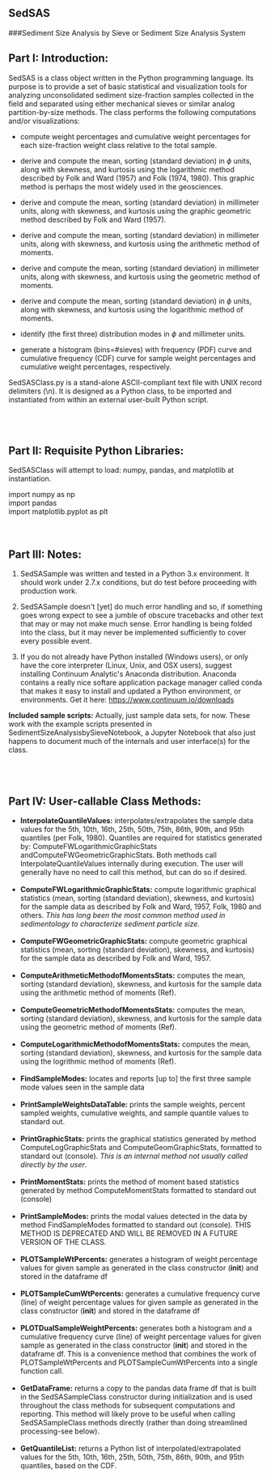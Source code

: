 ## SedSAS

###Sediment Size Analysis by Sieve  or  Sediment Size Analysis System


## Part I: Introduction:

SedSAS is a class object written in the Python programming language. Its purpose is to provide a set of basic statistical and visualization tools for analyzing unconsolidated sediment size-fraction samples collected in the field and separated using either mechanical sieves or similar analog partition-by-size methods. The class performs the following computations and/or visualizations:

- compute weight percentages and cumulative weight percentages for each size-fraction weight class relative to the total sample.

- derive and compute the mean, sorting (standard deviation) in $\phi$ units, along with skewness, and kurtosis using the logarithmic method described by Folk and Ward (1957) and Folk (1974, 1980). This graphic method is perhaps the most widely used in the geosciences.

- derive and compute the mean, sorting (standard deviation) in millimeter units, along with skewness, and kurtosis using the graphic geometric method described by Folk and Ward (1957).

- derive and compute the mean, sorting (standard deviation) in millimeter units, along with skewness, and kurtosis using the arithmetic method of moments.

- derive and compute the mean, sorting (standard deviation) in millimeter units, along with skewness, and kurtosis using the geometric method of moments.

- derive and compute the mean, sorting (standard deviation) in $\phi$ units, along with skewness, and kurtosis using the logarithmic method of moments.


- identify (the first three) distribution modes in $\phi$ and millimeter units.

- generate a histogram (bins=#sieves) with frequency (PDF) curve and cumulative frequency (CDF) curve for sample weight percentages and cumulative weight percentages, respectively.


SedSASClass.py is a stand-alone ASCII-compliant text file with UNIX record delimiters (\n). It is designed as a Python class, to be imported and instantiated from within an external user-built Python script. 
    <br><br>
    <br><br>

## Part II: Requisite Python Libraries:
SedSASClass will attempt to load: numpy, pandas, and matplotlib at instantiation. 

import numpy as np<br>
import pandas<br>
import matplotlib.pyplot as plt<br>
    <br><br>
## Part III: Notes:
1. SedSASample was written and tested in a Python 3.x environment. It should work under 2.7.x conditions, but do test before proceeding with production work.

2. SedSASample doesn't [yet] do much error handling and so, if something goes wrong expect to see a jumble of obscure tracebacks and other text that may or may not make much sense. Error handling is being folded into the class, but it may never be implemented sufficiently to cover every possible event. 

3. If you do not already have Python installed (Windows users), or only have the core interpreter (Linux, Unix, and OSX users), suggest installing Continuum Analytic's Anaconda distribution. Anaconda contains a really nice softare application package manager called conda that makes it easy to install and updated a Python environment, or environments. Get it here: https://www.continuum.io/downloads


**Included sample scripts:**  Actually, just sample data sets, for now. These work with the example scripts presented in SedimentSizeAnalysisbySieveNotebook, a Jupyter Notebook that also just happens to document much of the internals and user interface(s) for the class.
    <br><br>
    <br><br>
## Part IV: User-callable Class Methods:
- **InterpolateQuantileValues:** interpolates/extrapolates the sample data values for the 5th, 10th, 16th, 25th, 50th, 75th, 86th, 90th, and 95th quantiles (per Folk, 1980). Quantiles are required for statistics generated by: ComputeFWLogarithmicGraphicStats andComputeFWGeometricGraphicStats. Both methods call InterpolateQuantileValues internally during execution. The user will generally have no need to call this method, but can do so if desired.
    <br><br>
- **ComputeFWLogarithmicGraphicStats:** compute logarithmic graphical statistics (mean, sorting (standard deviation), skewness, and kurtosis) for the sample data as described by Folk and Ward, 1957, Folk, 1980 and others. _This has long been the most common method used in sedimentology to characterize sediment particle size._
    <br><br>
- **ComputeFWGeometricGraphicStats:** compute geometric graphical statistics (mean, sorting (standard deviation), skewness, and kurtosis) for the sample data as described by Folk and Ward, 1957.
    <br><br>
- **ComputeArithmeticMethodofMomentsStats:** computes the mean, sorting (standard deviation), skewness, and kurtosis for the sample data using the arithmetic method of moments (Ref).
    <br><br>
- **ComputeGeometricMethodofMomentsStats:** computes the mean, sorting (standard deviation), skewness, and kurtosis for the sample data using the geometric method of moments (Ref).
    <br><br>
- **ComputeLogarithmicMethodofMomentsStats:** computes the mean, sorting (standard deviation), skewness, and kurtosis for the sample data using the logrithmic method of moments (Ref).
    <br><br>
- **FindSampleModes:** locates and reports [up to] the first three sample mode values seen in the sample data
    <br><br>
- **PrintSampleWeightsDataTable:** prints the sample weights, percent sampled weights, cumulative weights, and sample quantile values to standard out.
    <br><br>
- **PrintGraphicStats:** prints the graphical statistics generated by method ComputeLogGraphicStats and ComputeGeomGraphicStats, formatted to standard out (console). _This is an internal method not usually called directly by the user_.
    <br><br>
- **PrintMomentStats:** prints the method of moment based statistics generated by method ComputeMomentStats formatted to standard out (console)
    <br><br>
- **PrintSampleModes:** prints the modal values detected in the data by method FindSampleModes formatted to standard out (console). THIS METHOD IS DEPRECATED AND WILL BE REMOVED IN A FUTURE VERSION OF THE CLASS.
    <br><br>
- **PLOTSampleWtPercents:** generates a histogram of weight percentage values for given sample as generated in the class constructor (__init__) and stored in the dataframe df
    <br><br>
- **PLOTSampleCumWtPercents:** generates a cumulative frequency curve (line) of weight percentage values for given sample as generated in the class constructor (__init__) and stored in the dataframe df
    <br><br>
- **PLOTDualSampleWeightPercents:** generates both a histogram and a cumulative frequency curve (line) of weight percentage values for given sample as generated in the class constructor (__init__) and stored in the dataframe df. This is a convenience method that combines the work of PLOTSampleWtPercents and PLOTSampleCumWtPercents into a single function call.
<br><br>
- **GetDataFrame:** returns a copy to the pandas data frame df that is built in the SedSASampleClass constructor during initialization and is used throughout the class methods for subsequent computations and reporting. This method will likely prove to be useful when calling SedSASampleClass methods directly (rather than doing streamlined processing-see below).
    <br><br>
- **GetQuantileList:** returns a Python list of interpolated/extrapolated values for the 5th, 10th, 16th, 25th, 50th, 75th, 86th, 90th, and 95th quantiles, based on the CDF. 
<br><br>


